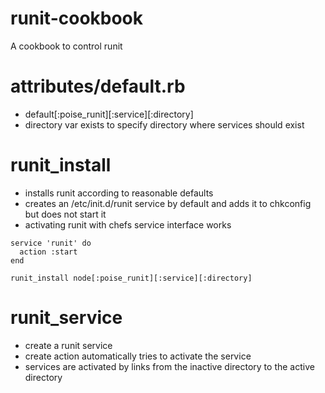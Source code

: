 # runit-cookbook
A cookbook to control runit

attributes/default.rb
======================
- default[:poise_runit][:service][:directory]
- directory var exists to specify directory where services should exist

runit_install
=====================
- installs runit according to reasonable defaults
- creates an /etc/init.d/runit service by default and adds it to chkconfig but does not start it
- activating runit with chefs service interface works
```
service 'runit' do
  action :start
end
```
```
runit_install node[:poise_runit][:service][:directory]
```

runit_service
====================
- create a runit service
- create action automatically tries to activate the service
- services are activated by links from the inactive directory to the active directory
